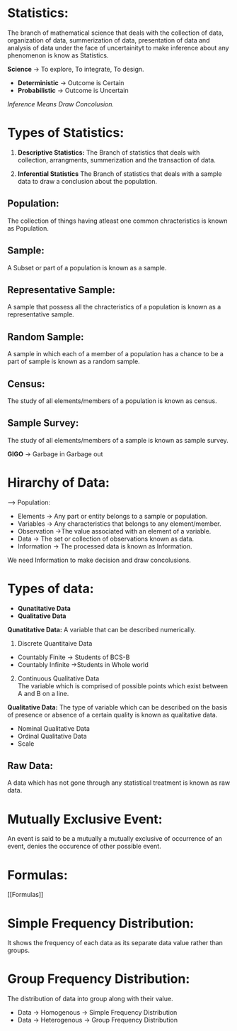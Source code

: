 # Statistics:
The branch of mathematical science that deals with the collection of data, organization of data, summerization of data, presentation of data and analysis of data under the face of uncertainityt to make inference about any phenomenon is know as Statistics.

**Science** -> To explore, To integrate, To design.

* **Deterministic** -> Outcome is Certain
* **Probabilistic** -> Outcome is Uncertain

*Inference Means Draw Concolusion.*

# Types of Statistics:
1. **Descriptive Statistics:**
The Branch of statistics that deals with collection, arrangments, summerization and the transaction of data.

2. **Inferential Statistics**
The Branch of statistics that deals with a sample data to draw a conclusion about the population.


## Population:
The collection of things having atleast one common chracteristics is known as Population.

## Sample: 
A Subset or part of a population is known as a sample.

## Representative Sample:
A sample that possess all the chracteristics of a population is known as a representative sample.

## Random Sample:
A sample in which each of a member of a population has a chance to be a part of sample is known as a random sample.

## Census:
The study of all elements/members of a population is known as census.

## Sample Survey:
The study of all elements/members of a sample is known as sample survey.

**GIGO** -> Garbage in Garbage out

# Hirarchy of Data:
--> Population: 
* Elements -> Any part or entity belongs to a sample or population.
* Variables -> Any characteristics that belongs to any element/member.
* Observation ->The value associated with an element of a variable.
* Data -> The set or collection of observations known as data.
* Information -> The processed data is known as Information.

We need Information to make decision and draw concolusions.

# Types of data:
* **Qunatitative Data**
* **Qualitative Data**

**Qunatitative Data:** A variable that can be described numerically.
1. Discrete Quantitaive Data  
* Countably Finite -> Students of BCS-B
* Countably Infinite ->Students in Whole world

2. Continuous Qualitative Data  
The variable which is comprised of possible points which exist between A and B on a line.

**Qualitative Data:** The type of variable which can be described on the basis of presence or absence of a certain quality is known as qualitative data.
* Nominal Qualitative Data
* Ordinal Qualitative Data
* Scale

## Raw Data:
A data which has not gone through any statistical treatment is known as raw data.

# Mutually Exclusive Event:
An event is said to be a mutually a mutually exclusive of occurrence of an event, denies the occurence of other possible event.

# Formulas:
[[Formulas]]

# Simple Frequency Distribution:
It shows the frequency of each data as its separate data value rather than groups.
# Group Frequency Distribution:
The distribution of data into group along with their value.

* Data -> Homogenous -> Simple Frequency Distribution
* Data -> Heterogenous -> Group Frequency Distribution
